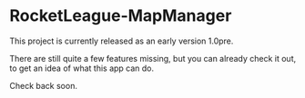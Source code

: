 # RocketLeague-MapManager
This project is currently released as an early version 1.0pre.

There are still quite a few features missing, but you can already check it out, to get an idea of what this app can do.

Check back soon.